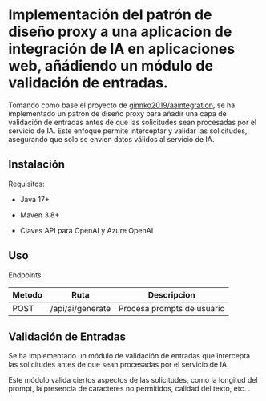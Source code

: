 # Implementación del patrón de diseño proxy a una aplicacion de integración de IA en aplicaciones web, añádiendo un módulo de validación de entradas.

Tomando como base el proyecto de [ginnko2019/aaintegration](https://github.com/ginnko2019/aaintegration), se ha implementado un patrón de diseño proxy para añadir una capa de validación de entradas
antes de que las solicitudes sean procesadas por el servicio de IA. Este enfoque permite interceptar y validar las solicitudes, asegurando que solo se envíen
datos válidos al servicio de IA.


## Instalación

Requisitos:

* Java 17+

* Maven 3.8+

* Claves API para OpenAI y Azure OpenAI

## Uso

Endpoints


| Metodo  | Ruta    | Descripcion |
|---------|---------|-------------|
| POST| /api/ai/generate | Procesa prompts de usuario     |


## Validación de Entradas

Se ha implementado un módulo de validación de entradas que intercepta las solicitudes antes de que sean procesadas por el servicio de IA.

Este módulo valida ciertos aspectos de las solicitudes, como la longitud del prompt, la presencia de caracteres no permitidos, calidad del texto, etc.
.
